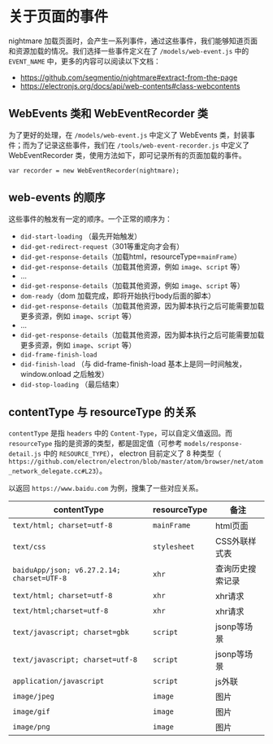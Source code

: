 # 关于页面的事件

nightmare 加载页面时，会产生一系列事件，通过这些事件，我们能够知道页面和资源加载的情况。我们选择一些事件定义在了 `/models/web-event.js` 中的 `EVENT_NAME` 中，更多的内容可以阅读以下文档：

- https://github.com/segmentio/nightmare#extract-from-the-page
- https://electronjs.org/docs/api/web-contents#class-webcontents

## WebEvents 类和 WebEventRecorder 类

为了更好的处理，在 `/models/web-event.js` 中定义了 WebEvents 类，封装事件；而为了记录这些事件，我们在 `/tools/web-event-recorder.js` 中定义了 WebEventRecorder 类，使用方法如下，即可记录所有的页面加载的事件。

```
var recorder = new WebEventRecorder(nightmare);
```

## web-events 的顺序

这些事件的触发有一定的顺序。一个正常的顺序为：

- `did-start-loading` （最先开始触发）
- `did-get-redirect-request`（301等重定向才会有）
- `did-get-response-details`（加载html，resourceType=`mainFrame`）
- `did-get-response-details`（加载其他资源，例如 `image`、`script` 等）
- ...
- `did-get-response-details`（加载其他资源，例如 `image`、`script` 等）
- `dom-ready`（dom 加载完成，即将开始执行body后面的脚本）
- `did-get-response-details`（加载其他资源，因为脚本执行之后可能需要加载更多资源，例如 `image`、`script` 等）
- ...
- `did-get-response-details`（加载其他资源，因为脚本执行之后可能需要加载更多资源，例如 `image`、`script` 等）
- `did-frame-finish-load`
- `did-finish-load` （与 did-frame-finish-load 基本上是同一时间触发，window.onload 之后触发）
- `did-stop-loading` （最后结束）

## contentType 与 resourceType 的关系

`contentType` 是指 `headers` 中的 `Content-Type`，可以自定义值返回。而 `resourceType` 指的是资源的类型，都是固定值（可参考 `models/response-detail.js` 中的 `RESOURCE_TYPE`）， electron 目前定义了 8 种类型（ `https://github.com/electron/electron/blob/master/atom/browser/net/atom_network_delegate.cc#L23`）。

以返回 `https://www.baidu.com` 为例，搜集了一些对应关系。

| contentType | resourceType | 备注 |
| --- | --- | --- |
| `text/html; charset=utf-8` | `mainFrame` | html页面 |
| `text/css` | `stylesheet` | CSS外联样式表 |
| `baiduApp/json; v6.27.2.14; charset=UTF-8` | `xhr` | 查询历史搜索记录 |
| `text/html; charset=utf-8` | `xhr` | xhr请求 |
| `text/html;charset=utf-8` | `xhr` | xhr请求 |
| `text/javascript; charset=gbk` | `script` | jsonp等场景 |
| `text/javascript; charset=utf-8` | `script` | jsonp等场景 |
| `application/javascript` | `script` | js外联 |
| `image/jpeg` | `image` | 图片 |
| `image/gif` | `image` | 图片 |
| `image/png` | `image` | 图片 |
